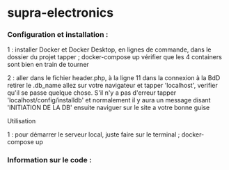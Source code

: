 # supra-electronics

### Configuration et installation :

1 : installer Docker et Docker Desktop,
en lignes de commande, dans le dossier du projet tapper ; docker-compose up
vérifier que les 4 containers sont bien en train de tourner

2 : aller dans le fichier header.php, à la ligne 11 dans la connexion à la BdD retirer le .db_name
allez sur votre navigateur et tapper 'localhost', verifier qu'il se passe quelque chose.
S'il n'y a pas d'erreur tapper 'localhost/config/installdb' et normalement il y aura un message disant 'INITIATION DE LA DB'
ensuite naviguer sur le site a votre bonne guise

Utilisation

1 : pour démarrer le serveur local, juste faire sur le terminal ; docker-compose up

### Information sur le code : 
